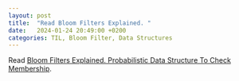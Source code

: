 ```yaml
---
layout: post
title:  "Read Bloom Filters Explained. "
date:   2024-01-24 20:49:00 +0200
categories: TIL, Bloom Filter, Data Structures
---
```

Read [Bloom Filters Explained. Probabilistic Data Structure To Check Membership](https://systemdesign.one/bloom-filters-explained/).
